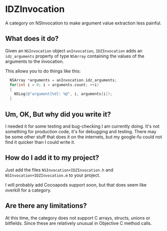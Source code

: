 # IDZInvocation
A category on NSInvocation to make argument value extraction less painful.

## What does it do?
Given an `NSInvocation` object `anInvocation`, `IDZInvocation` adds an `idz_arguments` property of type `NSArray` containing the values of the arguments to the invocation.

This allows you to do things like this:
```objective-c
  NSArray *arguments = anInvocation.idz_arguments;
  for(int i = 0; i < arguments.count; ++i) 
  {
    NSLog(@"argument[%d]: %@", i, arguments[i]);
  }
```

## Um, OK, But why did you write it?
I needed it for some testing and bug-checking I am currently doing. It's not something for production code, it's for debugging and testing. There may be some other stuff that does it on the internets, but my google-fu could not find it quicker than I could write it.

## How do I add it to my project?
Just add the files `NSInvocation+IDZInvocation.h` and `NSInvocation+IDZInvocation.m` to your project.

I will probably add Cocoapods support soon, but that does seem like overkill for a category.

## Are there any limitations?

At this time, the category does not support C arrays, structs, unions or bitfields. Since these are relatively unusual in Objective C method calls.
